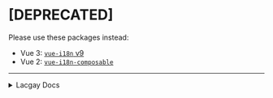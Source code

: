 # [DEPRECATED]

Please use these packages instead:

- Vue 3: [`vue-i18n` v9](https://github.com/intlify/vue-i18n-next)
- Vue 2: [`vue-i18n-composable`](https://github.com/intlify/vue-i18n-composable)

---

<details>
<summary>Lacgay Docs</summary>

# 🌍 @vueuse/i18n

[![NPM version](https://img.shields.io/npm/v/@vueuse/i18n?color=a1b858)](https://www.npmjs.com/package/@vueuse/i18n)

> This is an add-on of [VueUse](https://github.com/antfu). A wrapper for [vue-i18n](https://github.com/kazupon/vue-i18n) in Composition API. You can use it before [vue-i18n-next](https://github.com/intlify/vue-i18n-next) ready.

[**Full Documents**](https://vueuse.js.org/)

## 📦 Install

### for Vue 3 ([vue-next](https://github.com/vuejs/vue-next))

<pre class='language-bash'>
npm i @vueuse/i18n<b>@vue3</b> vue-i18n
</pre>

### for Vue 2 with [composition-api](https://github.com/vuejs/composition-api) polyfill

<pre class='language-bash'>
npm i @vueuse/i18n<b>@vue2</b> vue-i18n
</pre>

## ⚡ Functions

`@vueuse/i18n` provides following functions

<!--GENERATED LIST, DO NOT MODIFY MANUALLY-->
<!--FUNCTIONS_LIST_STARTS-->

- @i18n
  - [`createI18n`](https://vueuse.js.org/?path=/story/@i18n--createi18n) — create a global i18n instance to be reused
  - [`useI18n`](https://vueuse.js.org/?path=/story/@i18n--usei18n) — use vue-i18n instance

<!--FUNCTIONS_LIST_ENDS-->

## 📄 License

[MIT License](https://github.com/antfu/vueuse/blob/master/LICENSE) © 2019-2020 [Anthony Fu](https://github.com/antfu)

</details>
